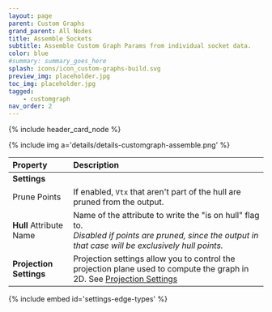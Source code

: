 ```yaml
---
layout: page
parent: Custom Graphs
grand_parent: All Nodes
title: Assemble Sockets
subtitle: Assemble Custom Graph Params from individual socket data.
color: blue
#summary: summary_goes_here
splash: icons/icon_custom-graphs-build.svg
preview_img: placeholder.jpg
toc_img: placeholder.jpg
tagged: 
    - customgraph
nav_order: 2
---
```


{% include header_card_node %}

{% include img a='details/details-customgraph-assemble.png' %} 

| Property       | Description          |
|:-------------|:------------------|
|**Settings**||
| Prune Points           | If enabled, `Vtx` that aren't part of the hull are pruned from the output.   |
| **Hull** Attribute Name           | Name of the attribute to write the "is on hull" flag to.<br>*Disabled if points are pruned, since the output in that case will be exclusively hull points.* |
|**Projection Settings**| Projection settings allow you to control the projection plane used to compute the graph in 2D. See [Projection Settings](#settings-projection)|

{% include embed id='settings-edge-types' %}